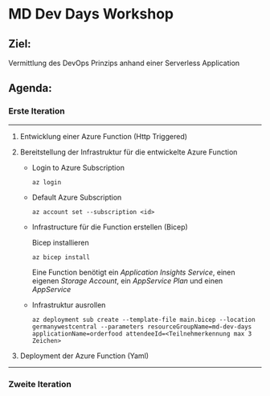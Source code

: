 # MD Dev Days Workshop

## Ziel:
Vermittlung des DevOps Prinzips anhand einer Serverless Application 


## Agenda:

### Erste Iteration
---

1) Entwicklung einer Azure Function (Http Triggered)

1) Bereitstellung der Infrastruktur für die entwickelte Azure Function

    * Login to Azure Subscription
        ```
        az login
        ```
    * Default Azure Subscription
        ```
        az account set --subscription <id>
        ```
    * Infrastructure für die Function erstellen (Bicep)

        Bicep installieren
        ```
        az bicep install
        ```

        Eine Function benötigt ein *Application Insights Service*, einen eigenen *Storage Account*, ein *AppService Plan* und einen *AppService*
    
    * Infrastruktur ausrollen
        ```
        az deployment sub create --template-file main.bicep --location germanywestcentral --parameters resourceGroupName=md-dev-days applicationName=orderfood attendeeId=<Teilnehmerkennung max 3 Zeichen>
        ```

1) Deployment der Azure Function (Yaml)
---
### Zweite Iteration